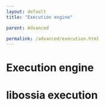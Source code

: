 ```yaml
---
layout: default
title: "Execution engine"

parent: Advanced

permalink: /advanced/execution.html
---
```


# Execution engine

# libossia execution